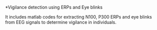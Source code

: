 *Vigilance detection using ERPs and Eye blinks

It includes matlab codes for extracting N100, P300 ERPs and eye blinks from EEG signals to determine vigilance in individuals.
